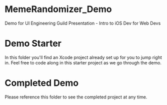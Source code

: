 # MemeRandomizer_Demo
Demo for UI Engineering Guild Presentation - Intro to iOS Dev for Web Devs

# Demo Starter
In this folder you'll find an Xcode project already set up for you to jump right in. 
Feel free to code along in this starter project as we go through the demo.

# Completed Demo
Please reference this folder to see the completed project at any time.
